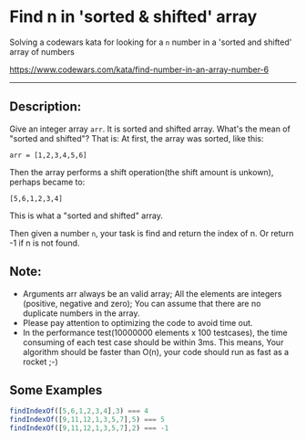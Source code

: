 # Find n in 'sorted & shifted' array
Solving a codewars kata for looking for a `n` number in a 'sorted and shifted' array of numbers

https://www.codewars.com/kata/find-number-in-an-array-number-6

-------

## Description:
Give an integer array `arr`. It is sorted and shifted array. What's the mean of "sorted and shifted"? That is: At first, the array was sorted, like this:

 `arr = [1,2,3,4,5,6]`
 
Then the array performs a shift operation(the shift amount is unkown), perhaps became to:

 `[5,6,1,2,3,4]`
 
This is what a "sorted and shifted" array.

Then given a number `n`, your task is find and return the index of n. Or return -1 if n is not found.

## Note:
- Arguments arr always be an valid array; All the elements are integers (positive, negative and zero); You can assume that there are no duplicate numbers in the array.
- Please pay attention to optimizing the code to avoid time out.
- In the performance test(10000000 elements x 100 testcases), the time consuming of each test case should be within 3ms. This means, Your algorithm should be faster than O(n), your code should run as fast as a rocket ;-)

## Some Examples
```javascript
findIndexOf([5,6,1,2,3,4],3) === 4
findIndexOf([9,11,12,1,3,5,7],5) === 5
findIndexOf([9,11,12,1,3,5,7],2) === -1
```
